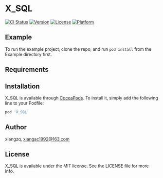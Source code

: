 # X_SQL

[![CI Status](https://img.shields.io/travis/xiangzq/X_SQL.svg?style=flat)](https://travis-ci.org/xiangzq/X_SQL)
[![Version](https://img.shields.io/cocoapods/v/X_SQL.svg?style=flat)](https://cocoapods.org/pods/X_SQL)
[![License](https://img.shields.io/cocoapods/l/X_SQL.svg?style=flat)](https://cocoapods.org/pods/X_SQL)
[![Platform](https://img.shields.io/cocoapods/p/X_SQL.svg?style=flat)](https://cocoapods.org/pods/X_SQL)

## Example

To run the example project, clone the repo, and run `pod install` from the Example directory first.

## Requirements

## Installation

X_SQL is available through [CocoaPods](https://cocoapods.org). To install
it, simply add the following line to your Podfile:

```ruby
pod 'X_SQL'
```

## Author

xiangzq, xiangac1992@163.com

## License

X_SQL is available under the MIT license. See the LICENSE file for more info.
